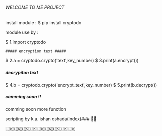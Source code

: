 
###### WELCOME TO ME PROJECT ######
install module : $ pip install cryptodo 


module use by :



  $ 1.import cryptodo 
  
    ##### encryption text #####
  
  $ 2.a = cryptodo.crypto('text',key_number)
  $ 3.print(a.encrypt())
  
  
  ##### decrypiton text #####
   
  $ 4.b = cryptodo.crypto('encrypt_text',key_number)  $ 5.print(b.decrypt())
  
  ##### comming soon !! #####
  comming soon more function 
  
 scripting by k.a. ishan oshada(index)###
 🤳🙏
  
  🇱🇰🇱🇰🇱🇰🇱🇰🇱🇰🇱🇰🇱🇰🇱🇰🇱🇰
  